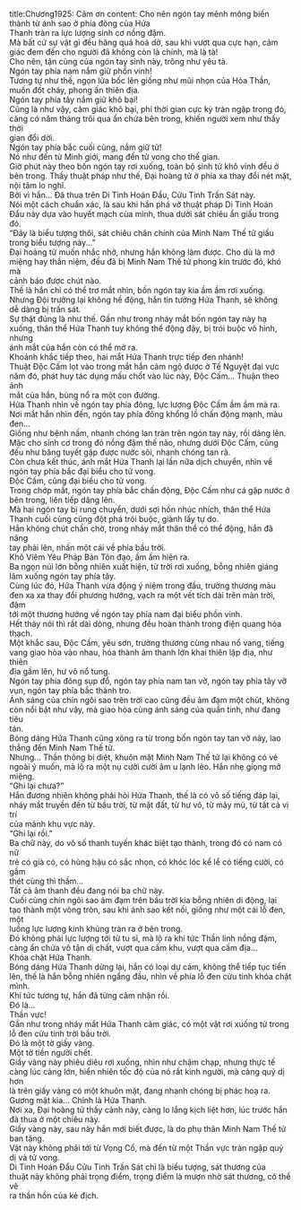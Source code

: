 title:Chương1925: Cảm ơn
content:
Cho nên ngón tay mênh mông biến thành từ ánh sao ở phía đông của Hứa<br>Thanh tràn ra lực lượng sinh cơ nồng đậm.<br>Mà bất cứ sự vật gì đều hăng quá hoá dở, sau khi vượt qua cực hạn, cảm<br>giác đem đến cho người đã không còn là chính, mà là tà!<br>Cho nên, tận cùng của ngón tay sinh này, trông như yêu tà.<br>Ngón tay phía nam nắm giữ phồn vinh!<br>Tương tự như thế, ngọn lửa bốc lên giống như mũi nhọn của Hỏa Thần,<br>muốn đốt cháy, phong ấn thiên địa.<br>Ngón tay phía tây nắm giữ khô bại!<br>Cũng là như vậy, cảm giác khô bại, phí thời gian cực kỳ tràn ngập trong đó,<br>càng có năm tháng trôi qua ẩn chứa bên trong, khiến người xem như thấy thời<br>gian đổi dời.<br>Ngón tay phía bắc cuối cùng, nắm giữ tử!<br>Nó như đến từ Minh giới, mang đến tử vong cho thế gian.<br>Giờ phút này theo bốn ngón tay rơi xuống, toàn bộ sinh tử khô vinh đều ở<br>bên trong. Thấy thuật pháp như thế, Đại hoàng tử ở phía xa thay đổi nét mặt,<br>nội tâm lo nghĩ.<br>Bởi vì hắn... Đã thua trên Di Tinh Hoán Đẩu, Cửu Tinh Trấn Sát này.<br>Nói một cách chuẩn xác, là sau khi hắn phá vỡ thuật pháp Di Tinh Hoán<br>Đẩu này dựa vào huyết mạch của mình, thua dưới sát chiêu ẩn giấu trong đó.<br>“Đây là biểu tượng thôi, sát chiêu chân chính của Minh Nam Thế tử giấu<br>trong biểu tượng này...”<br>Đại hoàng tử muốn nhắc nhở, nhưng hắn không làm được. Cho dù là mở<br>miệng hay thần niệm, đều đã bị Minh Nam Thế tử phong kín trước đó, khó mà<br>cảnh báo được chút nào.<br>Thế là hắn chỉ có thể trơ mắt nhìn, bốn ngón tay kia ầm ầm rơi xuống.<br>Nhưng Đội trưởng lại không hề động, hắn tin tưởng Hứa Thanh, sẽ không<br>dễ dàng bị trấn sát.<br>Sự thật đúng là như thế. Gần như trong nháy mắt bốn ngón tay này hạ<br>xuống, thân thể Hứa Thanh tuy không thể động đậy, bị trói buộc vô hình, nhưng<br>ánh mắt của hắn còn có thể mở ra.<br>Khoảnh khắc tiếp theo, hai mắt Hứa Thanh trực tiếp đen nhánh!<br>Thuật Độc Cấm lọt vào trong mắt hắn cảm ngộ được ở Tế Nguyệt đại vực<br>năm đó, phát huy tác dụng mấu chốt vào lúc này, Độc Cấm... Thuận theo ánh<br>mắt của hắn, bùng nổ ra một con đường.<br>Hứa Thanh nhìn về ngón tay phía đông, lực lượng Độc Cấm ầm ầm mà ra.<br>Nơi mắt hắn nhìn đến, ngón tay phía đông khổng lồ chấn động mạnh, màu đen...<br>Giống như bệnh nấm, nhanh chóng lan tràn trên ngón tay này, rồi dâng lên.<br>Mặc cho sinh cơ trong đó nồng đậm thế nào, nhưng dưới Độc Cấm, cũng<br>đều như băng tuyết gặp được nước sôi, nhanh chóng tan rã.<br>Còn chưa kết thúc, ánh mắt Hứa Thanh lại lần nữa dịch chuyển, nhìn về<br>ngón tay phía bắc đại biểu cho tử vong.<br>Độc Cấm, cũng đại biểu cho tử vong.<br>Trong chớp mắt, ngón tay phía bắc chấn động, Độc Cấm như cá gặp nước ở<br>bên trong, liên tiếp dâng lên.<br>Mà hai ngón tay bị rung chuyển, dưới sợi hồn nhúc nhích, thân thể Hứa<br>Thanh cuối cùng cũng đột phá trói buộc, giành lấy tự do.<br>Hắn không chút chần chờ, trong nháy mắt thân thể có thể động, hắn đã nâng<br>tay phải lên, nhấn một cái về phía bầu trời.<br>Khô Viêm Yêu Pháp Bản Tôn đạo, ầm ầm hiện ra.<br>Ba ngọn núi lớn bỗng nhiên xuất hiện, từ trời rơi xuống, bỗng nhiên giáng<br>lâm xuống ngón tay phía tây.<br>Cùng lúc đó, Hứa Thanh vừa động ý niệm trong đầu, trường thương màu<br>đen xa xa thay đổi phương hướng, vạch ra một vết tích dài trên màn trời, đâm<br>tới một thương hướng về ngón tay phía nam đại biểu phồn vinh.<br>Hết thảy nói thì rất dài dòng, nhưng đều hoàn thành trong điện quang hỏa<br>thạch.<br>Một khắc sau, Độc Cấm, yêu sơn, trường thương cùng nhau nổ vang, tiếng<br>vang giao hòa vào nhau, hóa thành âm thanh lớn khai thiên lập địa, như thiên<br>địa gầm lên, hư vô nổ tung.<br>Ngón tay phía đông sụp đổ, ngón tay phía nam tan vỡ, ngón tay phía tây vỡ<br>vụn, ngón tay phía bắc thành tro.<br>Ánh sáng của chín ngôi sao trên trời cao cũng đều ảm đạm một chút, không<br>còn nổi bật như vậy, mà giao hòa cùng ánh sáng của quần tinh, như đang tiêu<br>tán.<br>Bóng dáng Hứa Thanh cũng xông ra từ trong bốn ngón tay tan vỡ này, lao<br>thẳng đến Minh Nam Thế tử.<br>Nhưng... Thần thông bị diệt, khuôn mặt Minh Nam Thế tử lại không có vẻ<br>ngoài ý muốn, mà lộ ra một nụ cười cười âm u lạnh lẽo. Hắn nhẹ giọng mở<br>miệng.<br>“Ghi lại chưa?”<br>Hắn đương nhiên không phải hỏi Hứa Thanh, thế là có vô số tiếng đáp lại,<br>nháy mắt truyền đến từ bầu trời, từ mặt đất, từ hư vô, từ mây mù, từ tất cả vị trí<br>của mảnh khu vực này.<br>“Ghi lại rồi.”<br>Ba chữ này, do vô số thanh tuyến khác biệt tạo thành, trong đó có nam có nữ<br>trẻ có già có, có hùng hậu có sắc nhọn, có khóc lóc kể lể có tiếng cười, có gầm<br>thét cùng thì thầm...<br>Tất cả âm thanh đều đang nói ba chữ này.<br>Cuối cùng chín ngôi sao ảm đạm trên bầu trời kia bỗng nhiên di động, lại<br>tạo thành một vòng tròn, sau khi ánh sao kết nối, giống như một cái lỗ đen, một<br>luồng lực lượng kinh khủng tràn ra ở bên trong.<br>Đó không phải lực lượng tới từ tu sĩ, mà lộ ra khí tức Thần linh nồng đậm,<br>càng ẩn chứa vô tận dị chất, vượt qua cấm khu, vượt qua cấm địa...<br>Khóa chặt Hứa Thanh.<br>Bóng dáng Hứa Thanh dừng lại, hắn có loại dự cảm, không thể tiếp tục tiến<br>lên, thế là hắn bỗng nhiên ngẩng đầu, nhìn về phía lỗ đen cửu tinh khóa chặt<br>mình.<br>Khí tức tương tự, hắn đã từng cảm nhận rồi.<br>Đó là...<br>Thần vực!<br>Gần như trong nháy mắt Hứa Thanh cảm giác, có một vật rơi xuống từ trong<br>lỗ đen cửu tinh trời bầu trời.<br>Đó là một tờ giấy vàng.<br>Một tờ tiền người chết.<br>Giấy vàng này phiêu diêu rơi xuống, nhìn như chậm chạp, nhưng thực tế<br>càng lúc càng lớn, hiển nhiên tốc độ của nó rất kinh người, mà càng quỷ dị hơn<br>là trên giấy vàng có một khuôn mặt, đang nhanh chóng bị phác hoạ ra.<br>Gương mặt kia... Chính là Hứa Thanh.<br>Nơi xa, Đại hoàng tử thấy cảnh này, càng lo lắng kịch liệt hơn, lúc trước hắn<br>đã thua ở một chiêu này.<br>Giấy vàng này, sau này hắn mới biết được, là do phụ thân Minh Nam Thế tử<br>ban tặng.<br>Vật này không phải tới từ Vọng Cổ, mà đến từ một Thần vực tràn ngập quỷ<br>dị và tử vong.<br>Di Tinh Hoán Đẩu Cửu Tinh Trấn Sát chỉ là biểu tượng, sát thương của<br>thuật này không phải trọng điểm, trọng điểm là mượn nhờ sát thương, có thể vẽ<br>ra thần hồn của kẻ địch.